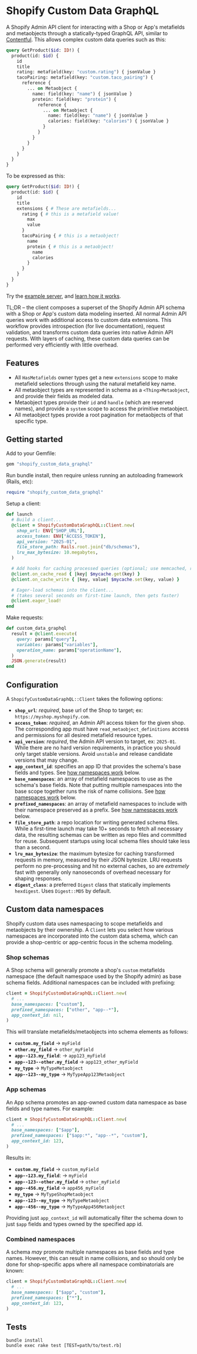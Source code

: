 # Shopify Custom Data GraphQL

A Shopify Admin API client for interacting with a Shop or App's metafields and metaobjects through a statically-typed GraphQL API, similar to [Contentful](https://www.contentful.com/developers/docs/references/graphql). This allows complex custom data queries such as this:

```graphql
query GetProduct($id: ID!) {
  product(id: $id) {
    id
    title
    rating: metafield(key: "custom.rating") { jsonValue }
    tacoPairing: metafield(key: "custom.taco_pairing") {
      reference {
        ... on Metaobject {
          name: field(key: "name") { jsonValue }
          protein: field(key: "protein") {
            reference {
              ... on Metaobject {
                name: field(key: "name") { jsonValue }
                calories: field(key: "calories") { jsonValue }
              }
            }
          }
        }
      }
    }
  }
}
```

To be expressed as this:

```graphql
query GetProduct($id: ID!) {
  product(id: $id) {
    id
    title
    extensions { # These are metafields...
      rating { # this is a metafield value!
        max
        value
      }
      tacoPairing { # this is a metaobject!
        name
        protein { # this is a metaobject!
          name
          calories
        }
      }
    }
  }
}
```

Try the [example server](./example/README.md), and [learn how it works](./docs/methodology.md).

TL;DR – the client composes a superset of the Shopify Admin API schema with a Shop or App's custom data modeling inserted. All normal Admin API queries work with additional access to custom data extensions. This workflow provides introspection (for live documentation), request validation, and transforms custom data queries into native Admin API requests. With layers of caching, these custom data queries can be performed very efficiently with little overhead.

## Features

* All `HasMetafields` owner types get a new `extensions` scope to make metafield selections through using the natural metafield key name.
* All metaobject types are represented in schema as a `<Thing>Metaobject`, and provide their fields as modeled data.
* Metaobject types provide their `id` and `handle` (which are reserved names), and provide a `system` scope to access the primitive metaobject.
* All metaobject types provide a root pagination for metaobjects of that specific type.

## Getting started

Add to your Gemfile:

```ruby
gem "shopify_custom_data_graphql"
```

Run bundle install, then require unless running an autoloading framework (Rails, etc):

```ruby
require "shopify_custom_data_graphql"
```

Setup a client:

```ruby
def launch
  # Build a client...
  @client = ShopifyCustomDataGraphQL::Client.new(
    shop_url: ENV["SHOP_URL"],
    access_token: ENV["ACCESS_TOKEN"],
    api_version: "2025-01",
    file_store_path: Rails.root.join("db/schemas"),
    lru_max_bytesize: 10.megabytes,
  )

  # Add hooks for caching processed queries (optional; use memcached, redis, etc)...
  @client.on_cache_read { |key| $mycache.get(key) }
  @client.on_cache_write { |key, value| $mycache.set(key, value) }

  # Eager-load schemas into the client...
  # (takes several seconds on first-time launch, then gets faster)
  @client.eager_load!
end
```

Make requests:

```ruby
def custom_data_graphql
  result = @client.execute(
    query: params["query"],
    variables: params["variables"],
    operation_name: params["operationName"],
  )
  JSON.generate(result)
end
```

## Configuration

A `ShopifyCustomDataGraphQL::Client` takes the following options:

* **`shop_url`**: _required_, base url of the Shop to target; ex: `https://myshop.myshopify.com`.
* **`access_token`**: _required_, an Admin API access token for the given shop. The corresponding app must have `read_metaobject_definitions` access and permissions for all desired metafield resource types.
* **`api_version`**: _required_, the Admin API version to target, ex: `2025-01`. While there are no hard version requirements, in practice you should only target stable versions. Avoid `unstable` and release candidate versions that may change.
* **`app_context_id`**: specifies an app ID that provides the schema's base fields and types. See [how namespaces work](#custom-data-namespaces) below.
* **`base_namespaces`**: an array of metafield namespaces to use as the schema's base fields. Note that putting multiple namespaces into the base scope together runs the risk of name collisions. See [how namespaces work](#custom-data-namespaces) below.
* **`prefixed_namespaces`**: an array of metafield namespaces to include with their namespace preserved as a prefix. See [how namespaces work](#custom-data-namespaces) below.
* **`file_store_path`**: a repo location for writing generated schema files. While a first-time launch may take 10+ seconds to fetch all necessary data, the resulting schemas can be written as repo files and committed for reuse. Subsequent startups using local schema files should take less than a second.
* **`lru_max_bytesize`**: the maximum bytesize for caching transformed requests in memory, measured by their JSON bytesize. LRU requests perform no pre-processing and hit no external caches, so are _extremely_ fast with generally only nanoseconds of overhead necessary for shaping responses.
* **`digest_class`**: a preferred `Digest` class that statically implements `hexdigest`. Uses `Digest::MD5` by default.

## Custom data namespaces

Shopify custom data uses namespacing to scope metafields and metaobjects by their ownership. A `Client` lets you select how various namespaces are incorporated into the custom data schema, which can provide a shop-centric or app-centric focus in the schema modeling.

### Shop schemas

A Shop schema will generally promote a shop's `custom` metafields namespace (the default namespace used by the Shopify admin) as base schema fields. Additional namespaces can be included with prefixing:

```ruby
client = ShopifyCustomDataGraphQL::Client.new(
  # ...
  base_namespaces: ["custom"],
  prefixed_namespaces: ["other", "app--*"],
  app_context_id: nil,
)
```

This will translate metafields/metaobjects into schema elements as follows:

* **`custom.my_field`** → `myField`
* **`other.my_field`** → `other_myField`
* **`app--123.my_field`**: → `app123_myField`
* **`app--123--other.my_field`** → `app123_other_myField`
* **`my_type`** → `MyTypeMetaobject`
* **`app--123--my_type`** → `MyTypeApp123Metaobject`

### App schemas

An App schema promotes an app-owned custom data namespace as base fields and type names. For example:

```ruby
client = ShopifyCustomDataGraphQL::Client.new(
  # ...
  base_namespaces: ["$app"],
  prefixed_namespaces: ["$app:*", "app--*", "custom"],
  app_context_id: 123,
)
```

Results in:

* **`custom.my_field`** → `custom_myField`
* **`app--123.my_field`**: → `myField`
* **`app--123--other.my_field`** → `other_myField`
* **`app--456.my_field`** → `app456_myField`
* **`my_type`** → `MyTypeShopMetaobject`
* **`app--123--my_type`** → `MyTypeMetaobject`
* **`app--456--my_type`** → `MyTypeApp456Metaobject`

Providing just `app_context_id` will automatically filter the schema down to just `$app` fields and types owned by the specified app id.

### Combined namespaces

A schema _may_ promote multiple namespaces as base fields and type names. However, this can result in name collisions, and so should only be done for shop-specific apps where all namespace combinatorials are known:

```ruby
client = ShopifyCustomDataGraphQL::Client.new(
  # ...
  base_namespaces: ["$app", "custom"],
  prefixed_namespaces: ["*"],
  app_context_id: 123,
)
```

## Tests

```shell
bundle install
bundle exec rake test [TEST=path/to/test.rb]
```
